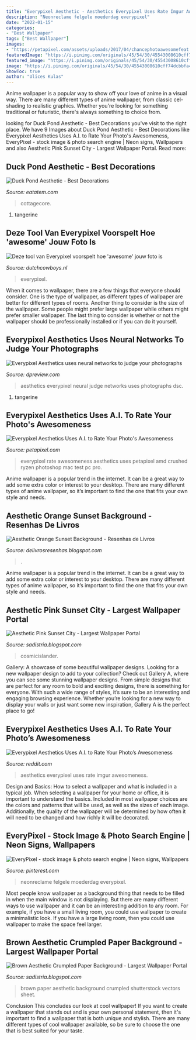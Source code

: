 ```yaml
---
title: "Everypixel Aesthetic - Aesthetics Everypixel Uses Rate Imgur Awesomeness"
description: "Neonreclame felgele moederdag everypixel"
date: "2022-01-15"
categories:
- "Best Wallpaper"
tags: ["Best Wallpaper"]
images:
- "https://petapixel.com/assets/uploads/2017/04/chancephotoawesomefeat.jpg"
featuredImage: "https://i.pinimg.com/originals/45/54/30/45543008610cff74dcbbfa48ab6e58a5.jpg"
featured_image: "https://i.pinimg.com/originals/45/54/30/45543008610cff74dcbbfa48ab6e58a5.jpg"
image: "https://i.pinimg.com/originals/45/54/30/45543008610cff74dcbbfa48ab6e58a5.jpg"
ShowToc: true
author: "Ulices Kulas"
---
```



Anime wallpaper is a popular way to show off your love of anime in a visual way. There are many different types of anime wallpaper, from classic cel-shading to realistic graphics. Whether you're looking for something traditional or futuristic, there's always something to choice from.

	

		
looking for Duck Pond Aesthetic - Best Decorations you've visit to the right place. We have 9 Images about Duck Pond Aesthetic - Best Decorations like Everypixel Aesthetics Uses A.I. to Rate Your Photo&#039;s Awesomeness, EveryPixel - stock image &amp; photo search engine | Neon signs, Wallpapers and also Aesthetic Pink Sunset City - Largest Wallpaper Portal. Read more:
		
    
## Duck Pond Aesthetic - Best Decorations

<img loading=lazy src="https://blog.depositphotos.com/wp-content/uploads/2020/06/Cottagecore-Aesthetics-4.jpg" onerror="this.onerror=null;this.src='https://tse2.mm.bing.net/th?id=OIP.6YScaO8plhqNt20ocESGLgHaE7&amp;pid=15.1';" alt="Duck Pond Aesthetic - Best Decorations">

_Source: eatatem.com_

>cottagecore. 

	

1. tangerine 

    
## Deze Tool Van Everypixel Voorspelt Hoe &#039;awesome&#039; Jouw Foto Is

<img loading=lazy src="https://www.dutchcowboys.nl/uploads/posts/list/tool-everypixel.jpg" onerror="this.onerror=null;this.src='https://tse3.mm.bing.net/th?id=OIP.NwPh1nbnKdxd8wOl4JPn7wHaHa&amp;pid=15.1';" alt="Deze tool van Everypixel voorspelt hoe &#039;awesome&#039; jouw foto is">

_Source: dutchcowboys.nl_

>everypixel. 

	

When it comes to wallpaper, there are a few things that everyone should consider. One is the type of wallpaper, as different types of wallpaper are better for different types of rooms. Another thing to consider is the size of the wallpaper. Some people might prefer large wallpaper while others might prefer smaller wallpaper. The last thing to consider is whether or not the wallpaper should be professionally installed or if you can do it yourself.

    
## Everypixel Aesthetics Uses Neural Networks To Judge Your Photographs

<img loading=lazy src="https://www.pfotenfotografie.at/files/8214/8352/5927/DSC_8764.jpg" onerror="this.onerror=null;this.src='https://tse1.mm.bing.net/th?id=OIP.Ipopmb42DhFWMHcLzezuewHaE8&amp;pid=15.1';" alt="Everypixel Aesthetics uses neural networks to judge your photographs">

_Source: dpreview.com_

>aesthetics everypixel neural judge networks uses photographs dsc. 

	

1. tangerine 

    
## Everypixel Aesthetics Uses A.I. To Rate Your Photo&#039;s Awesomeness

<img loading=lazy src="https://petapixel.com/assets/uploads/2017/04/chancephotoawesomefeat.jpg" onerror="this.onerror=null;this.src='https://tse1.mm.bing.net/th?id=OIP.QnCzlmF6rSpy5keYt2YRWAHaD4&amp;pid=15.1';" alt="Everypixel Aesthetics Uses A.I. to Rate Your Photo&#039;s Awesomeness">

_Source: petapixel.com_

>everypixel rate awesomeness aesthetics uses petapixel amd crushed ryzen photoshop mac test pc pro. 

	

Anime wallpaper is a popular trend in the internet. It can be a great way to add some extra color or interest to your desktop. There are many different types of anime wallpaper, so it’s important to find the one that fits your own style and needs.

    
## Aesthetic Orange Sunset Background - Resenhas De Livros

<img loading=lazy src="https://wallpaperaccess.com/full/718087.jpg" onerror="this.onerror=null;this.src='https://tse4.mm.bing.net/th?id=OIP.Cax1aeMSaW8GK99Z_QMlpgHaFj&amp;pid=15.1';" alt="Aesthetic Orange Sunset Background - Resenhas de Livros">

_Source: delivrosresenhas.blogspot.com_

>. 

	

Anime wallpaper is a popular trend in the internet. It can be a great way to add some extra color or interest to your desktop. There are many different types of anime wallpaper, so it’s important to find the one that fits your own style and needs.

    
## Aesthetic Pink Sunset City - Largest Wallpaper Portal

<img loading=lazy src="https://i.pinimg.com/originals/ae/05/dd/ae05dd8808cc707760198793eaec9ebe.jpg" onerror="this.onerror=null;this.src='https://tse1.mm.bing.net/th?id=OIP.0h5G-PD7aRat1Pf1QtrVLQHaJ4&amp;pid=15.1';" alt="Aesthetic Pink Sunset City - Largest Wallpaper Portal">

_Source: sadistria.blogspot.com_

>cosmicislander. 

	

Gallery: A showcase of some beautiful wallpaper designs.
Looking for a new wallpaper design to add to your collection? Check out Gallery A, where you can see some stunning wallpaper designs. From simple designs that are perfect for any room to bold and exciting designs, there is something for everyone. With such a wide range of styles, it’s sure to be an interesting and engaging browsing experience. Whether you’re looking for a new way to display your walls or just want some new inspiration, Gallery A is the perfect place to go!





	
	
    
## Everypixel Aesthetics Uses A.I. To Rate Your Photo’s Awesomeness

<img loading=lazy src="http://i.imgur.com/qy8GXCI.jpg" onerror="this.onerror=null;this.src='https://tse4.mm.bing.net/th?id=OIP.vX9ioYaEFmIJtHh8zET0EQHaEK&amp;pid=15.1';" alt="Everypixel Aesthetics Uses A.I. to Rate Your Photo’s Awesomeness">

_Source: reddit.com_

>aesthetics everypixel uses rate imgur awesomeness. 

	

Design and Basics: How to select a wallpaper and what is included in a typical job.
When selecting a wallpaper for your home or office, it is important to understand the basics. Included in most wallpaper choices are the colors and patterns that will be used, as well as the sizes of each image. Additionally, the quality of the wallpaper will be determined by how often it will need to be changed and how richly it will be decorated.

    
## EveryPixel - Stock Image &amp; Photo Search Engine | Neon Signs, Wallpapers

<img loading=lazy src="https://i.pinimg.com/originals/45/54/30/45543008610cff74dcbbfa48ab6e58a5.jpg" onerror="this.onerror=null;this.src='https://tse3.mm.bing.net/th?id=OIP.hf-Sm1jNub8l5PuLu8CNPQHaHa&amp;pid=15.1';" alt="EveryPixel - stock image &amp; photo search engine | Neon signs, Wallpapers">

_Source: pinterest.com_

>neonreclame felgele moederdag everypixel. 

	

Most people know wallpaper as a background thing that needs to be filled in when the main window is not displaying. But there are many different ways to use wallpaper and it can be an interesting addition to any room. For example, if you have a small living room, you could use wallpaper to create a minimalistic look. If you have a large living room, then you could use wallpaper to make the space feel larger.

    
## Brown Aesthetic Crumpled Paper Background - Largest Wallpaper Portal

<img loading=lazy src="https://image.shutterstock.com/image-photo/brown-paper-background-260nw-1177280815.jpg" onerror="this.onerror=null;this.src='https://tse1.mm.bing.net/th?id=OIP.99F8q5AsVab19lIVxhIOJgAAAA&amp;pid=15.1';" alt="Brown Aesthetic Crumpled Paper Background - Largest Wallpaper Portal">

_Source: sadistria.blogspot.com_

>brown paper aesthetic background crumpled shutterstock vectors sheet. 

	

Conclusion
This concludes our look at cool wallpaper! If you want to create a wallpaper that stands out and is your own personal statement, then it's important to find a wallpaper that is both unique and stylish. There are many different types of cool wallpaper available, so be sure to choose the one that is best suited for your taste.

